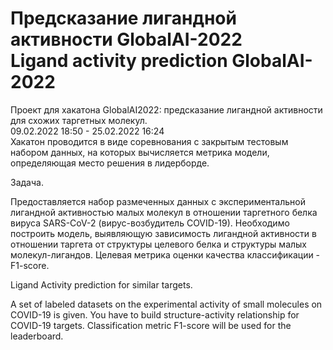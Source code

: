 # Предсказание лигандной активности GlobalAI-2022<br>Ligand activity prediction GlobalAI-2022
Проект для хакатона GlobalAI2022: предсказание лигандной активности для схожих таргетных молекул.<br>
09.02.2022 18:50 - 25.02.2022 16:24<br>
Хакатон проводится в виде соревнования с закрытым тестовым набором данных, на которых вычисляется метрика модели,
определяющая место решения в лидерборде.

Задача.

Предоставляется набор размеченных данных с экспериментальной лигандной активностью малых молекул
в отношении таргетного белка вируса SARS-CoV-2 (вирус-возбудитель COVID-19).
Необходимо построить модель, выявляющую зависимость лигандной активности в отношении таргета
от структуры целевого белка и структуры малых молекул-лигандов. 
Целевая метрика оценки качества классификации - F1-score.

Ligand Activity prediction for similar targets.

A set of labeled datasets on the experimental activity of small molecules on COVID-19 is given.
You have to build structure-activity relationship for COVID-19 targets. Classification metric F1-score will be used for the leaderboard.

